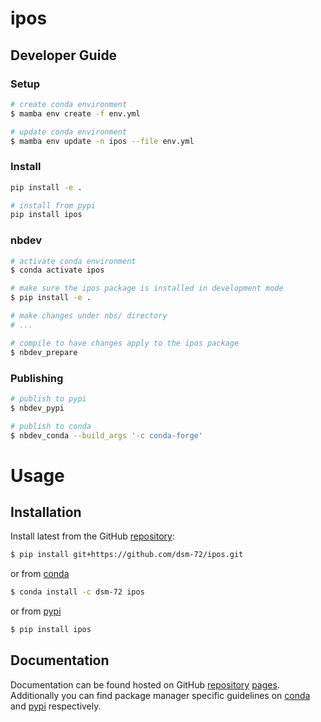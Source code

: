 # ipos

<!-- WARNING: THIS FILE WAS AUTOGENERATED! DO NOT EDIT! -->

## Developer Guide

### Setup

``` sh
# create conda environment
$ mamba env create -f env.yml

# update conda environment
$ mamba env update -n ipos --file env.yml
```

### Install

``` sh
pip install -e .

# install from pypi
pip install ipos
```

### nbdev

``` sh
# activate conda environment
$ conda activate ipos

# make sure the ipos package is installed in development mode
$ pip install -e .

# make changes under nbs/ directory
# ...

# compile to have changes apply to the ipos package
$ nbdev_prepare
```

### Publishing

``` sh
# publish to pypi
$ nbdev_pypi

# publish to conda
$ nbdev_conda --build_args '-c conda-forge'
```

# Usage

## Installation

Install latest from the GitHub
[repository](https://github.com/dsm-72/ipos):

``` sh
$ pip install git+https://github.com/dsm-72/ipos.git
```

or from [conda](https://anaconda.org/dsm-72/ipos)

``` sh
$ conda install -c dsm-72 ipos
```

or from [pypi](https://pypi.org/project/ipos/)

``` sh
$ pip install ipos
```

## Documentation

Documentation can be found hosted on GitHub
[repository](https://github.com/dsm-72/ipos)
[pages](https://dsm-72.github.io/ipos/). Additionally you can find
package manager specific guidelines on
[conda](https://anaconda.org/dsm-72/ipos) and
[pypi](https://pypi.org/project/ipos/) respectively.
